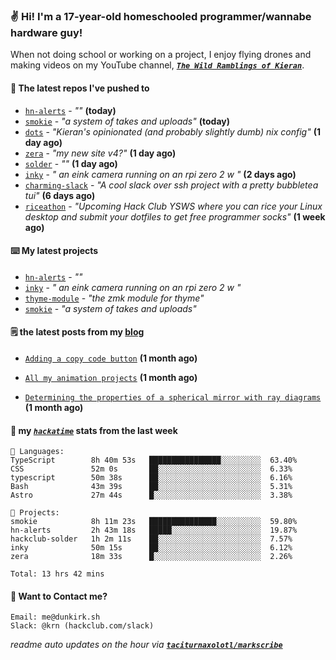 ### ✌️ Hi! I'm a 17-year-old homeschooled programmer/wannabe hardware guy!

When not doing school or working on a project, I enjoy flying drones and making videos on my YouTube channel, [**_`The Wild Ramblings of Kieran`_**](https://youtube.com/@kieran.rambles).

#### 👷 The latest repos I've pushed to

- [`hn-alerts`](https://github.com/taciturnaxolotl/hn-alerts) - _""_ **(today)**
- [`smokie`](https://github.com/taciturnaxolotl/smokie) - _"a system of takes and uploads"_ **(today)**
- [`dots`](https://github.com/taciturnaxolotl/dots) - _"Kieran's opinionated (and probably slightly dumb) nix config"_ **(1 day ago)**
- [`zera`](https://github.com/taciturnaxolotl/zera) - _"my new site v4?"_ **(1 day ago)**
- [`solder`](https://github.com/hackclub/solder) - _""_ **(1 day ago)**
- [`inky`](https://github.com/taciturnaxolotl/inky) - _" an eink camera running on an rpi zero 2 w "_ **(2 days ago)**
- [`charming-slack`](https://github.com/taciturnaxolotl/charming-slack) - _"A cool slack over ssh project with a pretty bubbletea tui"_ **(6 days ago)**
- [`riceathon`](https://github.com/hackclub/riceathon) - _"Upcoming Hack Club YSWS where you can rice your Linux desktop and submit your dotfiles to get free programmer socks"_ **(1 week ago)**

#### ⌨️ My latest projects

- [`hn-alerts`](https://github.com/taciturnaxolotl/hn-alerts) - _""_
- [`inky`](https://github.com/taciturnaxolotl/inky) - _" an eink camera running on an rpi zero 2 w "_
- [`thyme-module`](https://github.com/taciturnaxolotl/thyme-module) - _"the zmk module for thyme"_
- [`smokie`](https://github.com/taciturnaxolotl/smokie) - _"a system of takes and uploads"_

#### 🗒️ the latest posts from my [blog](https://dunkirk.sh)

- [`Adding a copy code button`](https://dunkirk.sh/blog/adding-a-copy-button/) **(1 month ago)**

- [`All my animation projects`](https://dunkirk.sh/blog/my-animations/) **(1 month ago)**

- [`Determining the properties of a spherical mirror with ray diagrams`](https://dunkirk.sh/blog/spherical-ray-diagrams/) **(1 month ago)**



#### 📡 my [_`hackatime`_](https://waka.hackclub.com) stats from the last week

```text
💾 Languages:
TypeScript        8h 40m 53s   ████████████████░░░░░░░░░  63.40%
CSS               52m 0s       ██░░░░░░░░░░░░░░░░░░░░░░░  6.33%
typescript        50m 38s      ██░░░░░░░░░░░░░░░░░░░░░░░  6.16%
Bash              43m 39s      ██░░░░░░░░░░░░░░░░░░░░░░░  5.31%
Astro             27m 44s      █░░░░░░░░░░░░░░░░░░░░░░░░  3.38%

💼 Projects:
smokie            8h 11m 23s   ███████████████░░░░░░░░░░  59.80%
hn-alerts         2h 43m 18s   █████░░░░░░░░░░░░░░░░░░░░  19.87%
hackclub-solder   1h 2m 11s    ██░░░░░░░░░░░░░░░░░░░░░░░  7.57%
inky              50m 15s      ██░░░░░░░░░░░░░░░░░░░░░░░  6.12%
zera              18m 33s      █░░░░░░░░░░░░░░░░░░░░░░░░  2.26%

Total: 13 hrs 42 mins
```

#### 📮 Want to Contact me?

```text
Email: me@dunkirk.sh
Slack: @krn (hackclub.com/slack)
```

_readme auto updates on the hour via [**`taciturnaxolotl/markscribe`**](https://github.com/taciturnaxolotl/markscribe)_
